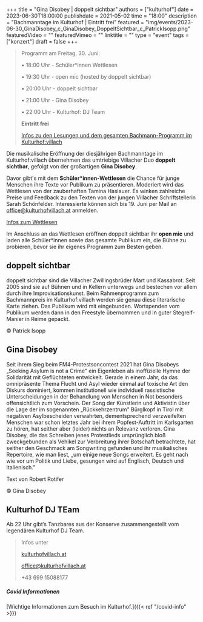 +++
title = "Gina Disobey | doppelt sichtbar"
authors = ["kulturhof"]
date = 2023-06-30T18:00:00
publishdate = 2021-05-02
time = "18:00"
description = "Bachmanntage im Kulturhof | Eintritt frei"
featured = "img/events/2023-06-30_GinaDisobey_c_GinaDisobey_DoppeltSichtbar_c_PatrickIsopp.png"
featuredVideo = ""
featuredVimeo = ""
linktitle = ""
type = "event"
tags = ["konzert"]
draft = false
+++

>Programm am Freitag, 30. Juni:
>
>•	18:00 Uhr - Schüler\*innen Wettlesen
>
>•	19:30 Uhr - open mic (hosted by doppelt sichtbar)
>
>•	20:00 Uhr - doppelt sichtbar
>
>•	21:00 Uhr - Gina Disobey
>
>•	22:00 Uhr - Kulturhof: DJ Team
>
>**Eintritt frei**
>
>[Infos zu den Lesungen und dem gesamten Bachmann-Programm im Kulturhof:villach](https://kulturhofvillach.at/events/2023/2023-06-30_bachmann/)


Die musikalische Eröffnung der diesjährigen Bachmanntage im Kulturhof:villach übernehmen das umtriebige Villacher Duo **doppelt sichtbar**, gefolgt von der großartigen **Gina Disobey**.

Davor gibt's mit dem **Schüler\*innen-Wettlesen** die Chance für junge Menschen ihre Texte vor Publikum zu präsentieren. Moderiert wird das Wettlesen von der zauberhaften Tamina Haslauer. Es winken zahlreiche Preise und Feedback zu den Texten von der jungen Villacher Schriftstellerin Sarah Schönfelder. Interessierte können sich bis 19. Juni per Mail an office@kulturhofvillach.at anmelden.

[Infos zum Wettlesen](https://kulturhofvillach.at/news/2023-06-30_wettlesen/)

Im Anschluss an das Wettlesen eröffnen doppelt sichtbar ihr **open mic** und laden alle Schüler\*innen sowie das gesamte Publikum ein, die Bühne zu probieren, bevor sie ihr eigenes Programm zum Besten geben.

## doppelt sichtbar ##

doppelt sichtbar sind die Villacher Zwillingsbrüder Mart und Kassabrot. Seit 2005 sind sie auf Bühnen und in Kellern unterwegs und bestechen vor allem durch ihre Improvisationskunst.
Beim Rahmenprogramm zum Bachmannpreis im Kulturhof:villach werden sie genau diese literarische Karte ziehen. Das Publikum wird mit eingebunden. Wortspenden vom Publikum werden dann in den Freestyle übernommen und in guter Stegreif-Manier in Reime gepackt.

© Patrick Isopp

## Gina Disobey ##
Seit ihrem Sieg beim FM4-Protestsoncontest 2021 hat Gina Disobeys „Seeking Asylum is not a Crime" ein Eigenleben als inoffizielle Hymne der Solidarität mit Geflüchteten entwickelt. Gerade in einem Jahr, da das omnipräsente Thema Flucht und Asyl wieder einmal auf toxische Art den Diskurs dominiert, kommen institutionell wie individuell rassistische Unterscheidungen in der Behandlung von Menschen in Not besonders offensichtlich zum Vorschein.
Der Song der Künstlerin und Aktivistin über die Lage der im sogenannten „Rückkehrzentrum" Bürglkopf in Tirol mit negativen Asylbescheiden verwahrten, dementsprechend verzweifelten Menschen war schon letztes Jahr bei ihrem Popfest-Auftritt im Karlsgarten zu hören, hat seither aber (leider) nichts an Relevanz verloren. Gina Disobey, die das Schreiben jenes Protestlieds ursprünglich bloß zweckgebunden als Vehikel zur Verbreitung ihrer Botschaft betrachtete, hat seither den Geschmack am Songwriting gefunden und ihr musikalisches Repertoire, wie man liest, „um einige neue Songs erweitert. Es geht nach wie vor um Politik und Liebe, gesungen wird auf Englisch, Deutsch und Italienisch."

Text von Robert Rotifer

© Gina Disobey

## Kulturhof DJ TEam ##
Ab 22 Uhr gibt’s Tanzbares aus der Konserve zusammengestellt vom legendären Kulturhof DJ Team.

>Infos unter
>
>[kulturhofvillach.at](https://www.kulturhofvillach.at/)
>
>office@kulturhofvillach.at
>
>+43 699 15088177

##### Covid Informationen
[Wichtige Informationen zum Besuch im Kulturhof.]({{< ref "/covid-info" >}})
